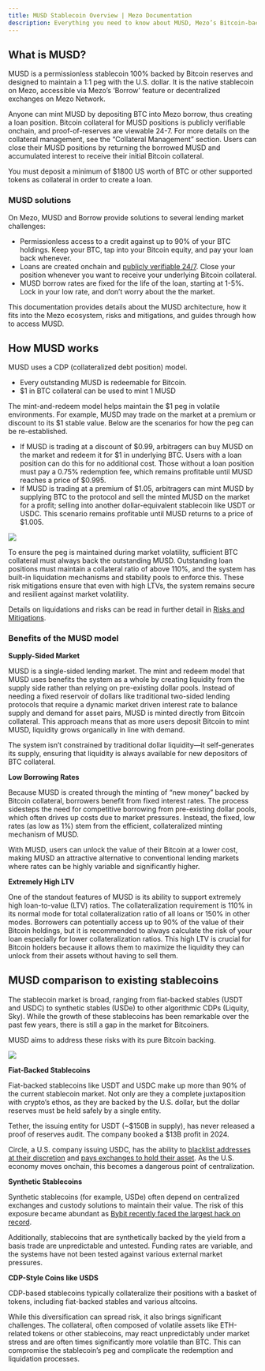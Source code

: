 ```yaml
---
title: MUSD Stablecoin Overview | Mezo Documentation
description: Everything you need to know about MUSD, Mezo’s Bitcoin-backed stablecoin.
---
```


## What is MUSD?

MUSD is a permissionless stablecoin 100% backed by Bitcoin reserves and designed to maintain a 1:1 peg with the U.S. dollar. It is the native stablecoin on Mezo, accessible via Mezo’s ‘Borrow’ feature or decentralized exchanges on Mezo Network. 

Anyone can mint MUSD by depositing BTC into Mezo borrow, thus creating a loan position. Bitcoin collateral for MUSD positions is publicly verifiable onchain, and proof-of-reserves are viewable 24-7. For more details on the collateral management, see the “Collateral Management” section. Users can close their MUSD positions by returning the borrowed MUSD and accumulated interest to receive their initial Bitcoin collateral.

You must deposit a minimum of \$1800 US worth of BTC or other supported tokens as collateral in order to create a loan.

### MUSD solutions

On Mezo, MUSD and Borrow provide solutions to several lending market challenges:

* Permissionless access to a credit against up to 90% of your BTC holdings. Keep your BTC, tap into your Bitcoin equity, and pay your loan back whenever.
* Loans are created onchain and [publicly verifiable 24/7](https://explorer.test.mezo.org/address/0x637e22A1EBbca50EA2d34027c238317fD10003eB?tab=txs&ref=blog.mezo.org). Close your position whenever you want to receive your underlying Bitcoin collateral.
* MUSD borrow rates are fixed for the life of the loan, starting at 1-5%. Lock in your low rate, and don’t worry about the the market.

This documentation provides details about the MUSD architecture, how it fits into the Mezo ecosystem, risks and mitigations, and guides through how to access MUSD. 

## How MUSD works

MUSD uses a CDP (collateralized debt position) model.

* Every outstanding MUSD is redeemable for Bitcoin.
* \$1 in BTC collateral can be used to mint 1 MUSD

The mint-and-redeem model helps maintain the \$1 peg in volatile environments. For example, MUSD may trade on the market at a premium or discount to its \$1 stable value. Below are the scenarios for how the peg can be re-established.

* If MUSD is trading at a discount of \$0.99, arbitragers can buy MUSD on the market and redeem it for \$1 in underlying BTC. Users with a loan position can do this for no additional cost. Those without a loan position must pay a 0.75% redemption fee, which remains profitable until MUSD reaches a price of \$0.995.
* If MUSD is trading at a premium of \$1.05, arbitragers can mint MUSD by supplying BTC to the protocol and sell the minted MUSD on the market for a profit; selling into another dollar-equivalent stablecoin like USDT or USDC. This scenario remains profitable until MUSD returns to a price of \$1.005.

![](/docs/images/musd/musd-redemption-and-peg-process.avif)

To ensure the peg is maintained during market volatility, sufficient BTC collateral must always back the outstanding MUSD. Outstanding loan positions must maintain a collateral ratio of above 110%, and the system has built-in liquidation mechanisms and stability pools to enforce this. These risk mitigations ensure that even with high LTVs, the system remains secure and resilient against market volatility.

Details on liquidations and risks can be read in further detail in [Risks and Mitigations](/docs/users/musd/risks).

### Benefits of the MUSD model

**Supply-Sided Market**

MUSD is a single-sided lending market. The mint and redeem model that MUSD uses benefits the system as a whole by creating liquidity from the supply side rather than relying on pre-existing dollar pools. Instead of needing a fixed reservoir of dollars like traditional two-sided lending protocols that require a dynamic market driven interest rate to balance supply and demand for asset pairs, MUSD is minted directly from Bitcoin collateral. This approach means that as more users deposit Bitcoin to mint MUSD, liquidity grows organically in line with demand. 

The system isn’t constrained by traditional dollar liquidity—it self-generates its supply, ensuring that liquidity is always available for new depositors of BTC collateral.

**Low Borrowing Rates**

Because MUSD is created through the minting of “new money” backed by Bitcoin collateral, borrowers benefit from fixed interest rates. The process sidesteps the need for competitive borrowing from pre-existing dollar pools, which often drives up costs due to market pressures. Instead, the fixed, low rates (as low as 1%) stem from the efficient, collateralized minting mechanism of MUSD. 

With MUSD, users can unlock the value of their Bitcoin at a lower cost, making MUSD an attractive alternative to conventional lending markets where rates can be highly variable and significantly higher.

**Extremely High LTV**

One of the standout features of MUSD is its ability to support extremely high loan-to-value (LTV) ratios. The collateralization requirement is 110% in its normal mode for total collateralization ratio of all loans or 150% in other modes. Borrowers can potentially access up to 90% of the value of their Bitcoin holdings, but it is recommended to always calculate the risk of your loan especially for lower collateralization ratios. This high LTV is crucial for Bitcoin holders because it allows them to maximize the liquidity they can unlock from their assets without having to sell them. 

## MUSD comparison to existing stablecoins

The stablecoin market is broad, ranging from fiat-backed stables (USDT and USDC) to synthetic stables (USDe) to other algorithmic CDPs (Liquity, Sky). While the growth of these stablecoins has been remarkable over the past few years, there is still a gap in the market for Bitcoiners.

MUSD aims to address these risks with its pure Bitcoin backing.

![](/docs/images/musd/built-different.avif)

**Fiat-Backed Stablecoins**

Fiat-backed stablecoins like USDT and USDC make up more than 90% of the current stablecoin market. Not only are they a complete juxtaposition with crypto’s ethos, as they are backed by the U.S. dollar, but the dollar reserves must be held safely by a single entity. 

Tether, the issuing entity for USDT (~\$150B in supply), has never released a proof of reserves audit. The company booked a \$13B profit in 2024.

Circle, a U.S. company issuing USDC, has the ability to [blacklist addresses at their discretion](https://www.circle.com/legal/usdc-risk-factors) and [pays exchanges to hold their asset](https://x.com/inkymaze/status/1907187020293980599?s=46). As the U.S. economy moves onchain, this becomes a dangerous point of centralization.

**Synthetic Stablecoins**

Synthetic stablecoins (for example, USDe) often depend on centralized exchanges and custody solutions to maintain their value. The risk of this exposure became abundant as [Bybit recently faced the largest hack on record](https://apnews.com/article/bybit-exchange-crypto-hack-north-korea-7c8335c1397261554138090c2c38f457).

Additionally, stablecoins that are synthetically backed by the yield from a basis trade are unpredictable and untested. Funding rates are variable, and the systems have not been tested against various external market pressures. 

**CDP-Style Coins like USDS**

CDP-based stablecoins typically collateralize their positions with a basket of tokens, including fiat-backed stables and various altcoins. 

While this diversification can spread risk, it also brings significant challenges. The collateral, often composed of volatile assets like ETH-related tokens or other stablecoins, may react unpredictably under market stress and are often times significantly more volatile than BTC. This can compromise the stablecoin’s peg and complicate the redemption and liquidation processes.